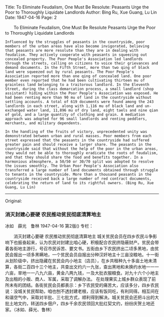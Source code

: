 Title: To Eliminate Feudalism, One Must Be Resolute: Peasants Urge the Poor to Thoroughly Liquidate Landlords
Author: Bing Ru, Xue Guang, Lu Lin
Date: 1947-04-16
Page: 2

　　To Eliminate Feudalism, One Must Be Resolute
    Peasants Urge the Poor to Thoroughly Liquidate Landlords

    Influenced by the struggles of peasants in the countryside, poor members of the urban areas have also become invigorated, believing that peasants are more resolute than they are in dealing with feudalism. They actively cooperate with peasants in squeezing out concealed property. The Poor People's Association led landlords through the streets, calling on citizens to voice their grievances and demand documents. In the Fifth Street, more than two qing of black land were squeezed out by rural peasants. The Poor People's Association reported more than one qing of concealed land. One poor member even reported that he had been cultivating thirteen mu of grainless land belonging to a traitorous landlord. In the Eleventh Street, during the class demarcation process, a small landlord (shop assistant) hiding within the Poor People's Association was exposed. He had been renting more than 90 mu of land in the countryside without settling accounts. A total of 619 documents were found among the 243 landlords in each street, along with 1,116 mu of black land and un-exchanged water land, 11,896 mu of dry land, eight taels and nine qian of gold, and a large quantity of clothing and grain. A mediation approach was adopted for 96 small landlords and renting peddlers, merchants, and military dependents.

    In the handling of the fruits of victory, unprecedented unity was demonstrated between urban and rural masses. Poor members from each street expressed that the peasants in the countryside had suffered greater pain and should receive a larger share. The peasants in the countryside said that without the help of the poor in the urban areas, they would not be able to thoroughly eradicate the roots of feudalism, and that they should share the food and benefits together. In a harmonious atmosphere, a 50/50 or 30/70 split was adopted to resolve the issues smoothly. The Urban Poor People's Association also transferred a large number of land documents obtained through struggle to tenants in the countryside. More than a thousand peasants in the countryside received back a large number of red contract documents, celebrating the return of land to its rightful owners. (Bing Ru, Xue Guang, Lu Lin)



<hr /> 

Original: 


### 消灭封建心要硬  农民推动贫民彻底清算地主
冰如　薛光　鲁林
1947-04-16
第2版()
专栏：

　　消灭封建心要硬
    农民推动贫民彻底清算地主
    城关贫民会员在四乡农民斗争影响下也振奋起来，认为农民对封建比咱心硬，积极配合农民挤隐蔽财产。贫民会带着各街地主游行，号召市民诉苦、要文书。五街由乡下农民挤出二顷多黑地，由贫民会报出一顷多黑瞒地，一个贫民会员自报出分种汉奸地主十三亩没粮地。十一街从划阶级中，挤出隐藏在贫民会内小地主（店员），在乡共租种九十多亩土地未清算，各街二百四十三个地主，共查出文约六一九张，查出黑地和未换约水地一一一六亩，旱地一一八九六亩，黄金八两九钱，一及大批衣服粮食。对九十六个小地主及出租的小贩、商人、军属，采取了调解办法。
    在处理果实上城乡群众表现了前所未有的团结。各街贫民会员都表示：乡下农民受的痛苦大，应该多分，四乡农民说：没城关贫民帮助，咱也刨不透封建老根，应该有饭同吃，有利同得。相互间在和谐空气中，采取对半批、三七批方式，顺利得到解决。城关贫民会还把斗出的大批土地文约，转送四乡佃户，四乡千余农民领回大批红契文约，纷纷庆贺土地还家。（冰如、薛光、鲁林）
